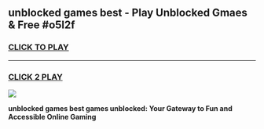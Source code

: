 
## unblocked games best - Play Unblocked Gmaes & Free #o5l2f
<h3>
<a href="https://premium.freeplayer.one?title=unblocked_games_best&ref=01M">CLICK TO PLAY</a></h3>
<hr>

<h3>
<a href="https://premium.freeplayer.one?title=unblocked_games_best&ref=01M">CLICK 2 PLAY</a>
  
</h3>

<a href="https://premium.freeplayer.one?title=unblocked_games_best&ref=01M"><img src="https://clearcache.store/games.png"></a>


**unblocked games best games unblocked: Your Gateway to Fun and Accessible Online Gaming**
